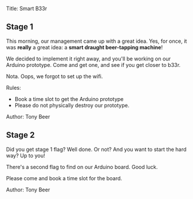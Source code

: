Title: Smart B33r

Stage 1
-------------

This morning, our management came up with a great idea. Yes, for once, it was **really** a great idea: a **smart draught beer-tapping machine**!

We decided to implement it right away, and you'll be working on our Arduino prototype. Come and get one, and see if you get closer to b33r.

Nota. Oops, we forgot to set up the wifi.

Rules:

- Book a time slot to get the Arduino prototype
- Please do not physically destroy our prototype.

Author: Tony Beer



Stage 2
-------------

Did you get stage 1 flag? Well done.
Or not? And you want to start the hard way? Up to you!

There's a second flag to find on our Arduino board.
Good luck.

Please come and book a time slot for the board.

Author: Tony Beer
